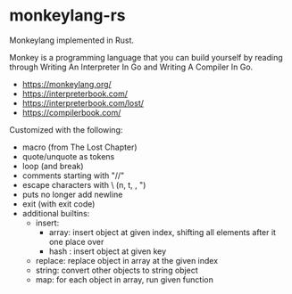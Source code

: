 # monkeylang-rs
Monkeylang implemented in Rust.

Monkey is a programming language that you can build yourself by reading through Writing An Interpreter In Go and Writing A Compiler In Go.
- <https://monkeylang.org/>
- <https://interpreterbook.com/>
- <https://interpreterbook.com/lost/>
- <https://compilerbook.com/>

Customized with the following:
- macro (from The Lost Chapter)
- quote/unquote as tokens
- loop (and break)
- comments starting with "//"
- escape characters with \ (n, t, \, ")
- puts no longer add newline
- exit (with exit code)
- additional builtins:
  - insert:
    - array: insert object at given index, shifting all elements after it one place over
    - hash : insert object at given key
  - replace: replace object in array at the given index
  - string: convert other objects to string object
  - map: for each object in array, run given function
